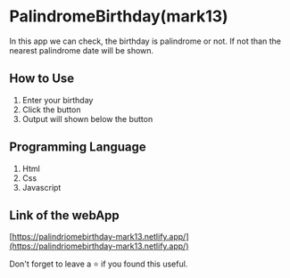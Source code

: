 # PalindromeBirthday(mark13)

In this app we can check, the birthday is palindrome or not. If not than the nearest palindrome date will be shown.


## How to Use 

1. Enter your birthday
2. Click the button
3. Output will shown below the button


## Programming Language

1. Html
2. Css
3. Javascript

## Link of the webApp

[https://palindriomebirthday-mark13.netlify.app/](https://palindriomebirthday-mark13.netlify.app/)

Don't forget to leave a ⭐ if you found this useful.

